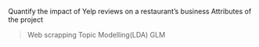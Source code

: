 Quantify the impact of Yelp reviews on a restaurant’s business
Attributes of the project
> Web scrapping
> Topic Modelling(LDA)
> GLM
